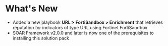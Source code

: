 # What's New

- Added a new playbook **URL > FortiSandbox > Enrichment** that retrieves reputation for indicators of type URL using Fortinet FortiSandbox
- SOAR Framework v2.0.0 and later is now one of the prerequisites to installing this solution pack
